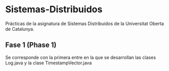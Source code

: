 # Sistemas-Distribuidos

Prácticas de la asignatura de Sistemas Distribuidos de la Universitat Oberta de Catalunya.

## Fase 1 (Phase 1)

Se corresponde con la primera entre en la que se desarrollan las clases Log.java y la clase TimestampVector.java
